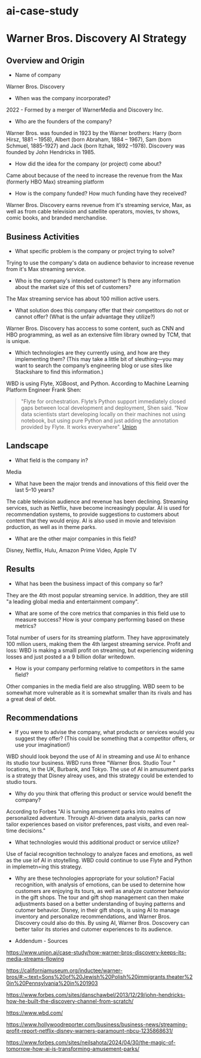 # ai-case-study

# Warner Bros. Discovery AI Strategy

## Overview and Origin

* Name of company

Warner Bros. Discovery

* When was the company incorporated?

2022 - Formed by a merger of WarnerMedia and Discovery Inc. 

* Who are the founders of the company?

Warner Bros. was founded in 1923 by the Warner brothers: Harry (born Hirsz, 1881 – 1958), Albert (born Abraham, 1884 – 1967), Sam (born Schmuel, 1885-1927) and Jack (born Itzhak, 1892 –1978).  Discovery was founded by John Hendricks in 1985.

* How did the idea for the company (or project) come about?

Came about because of the need to increase the revenue from the Max (formerly HBO Max) streaming platform

* How is the company funded? How much funding have they received?

Warner Bros. Discovery earns revenue from it's streaming service, Max, as well as from cable television and satellite operators, movies, tv shows, comic books, and branded merchandise. 

## Business Activities

* What specific problem is the company or project trying to solve?

Trying to use the company's data on audience behavior to increase revenue from it's Max streaming service.

* Who is the company's intended customer? Is there any information about the market size of this set of customers?

The Max streaming service has about 100 million active users.

* What solution does this company offer that their competitors do not or cannot offer? (What is the unfair advantage they utilize?)

Warner Bros. Discovery has acccess to some content, such as CNN and HBO programming, as well as an extensive film library owned by TCM, that is unique.

* Which technologies are they currently using, and how are they implementing them? (This may take a little bit of sleuthing&mdash;you may want to search the company’s engineering blog or use sites like Stackshare to find this information.)

WBD is using Flyte, XGBoost, and Python. According to Machine Learning Platform Engineer Frank Shen:

> "Flyte for orchestration. Flyte’s Python support immediately closed gaps between local development and deployment, Shen said. “Now data scientists start developing locally on their machines not using notebook, but using pure Python and just adding the annotation provided by Flyte. It works everywhere". 
[Union](https://www.union.ai/case-study/how-warner-bros-discovery-keeps-its-media-streams-flowing)


## Landscape

* What field is the company in?

Media

* What have been the major trends and innovations of this field over the last 5&ndash;10 years?

The cable television audience and revenue has been declining. Streaming services, such as Netflix, have become increasingly popular. AI is used for recommendation systems, to provide suggestions to customers about content that they would enjoy. AI is also used in movie and television prduction, as well as in theme parks.

* What are the other major companies in this field?

Disney, Netflix, Hulu, Amazon Prime Video, Apple TV

## Results

* What has been the business impact of this company so far?

They are the 4th most popular streaming service. In addition, they are still "a leading global media and entertainment company".

* What are some of the core metrics that companies in this field use to measure success? How is your company performing based on these metrics?

Total number of users for its streaming platform. They have approximately 100 mllion users, making them the 4th largest streaming service. Profit and loss: WBD is making a smalll profit on streaming, but experiencing widening losses and just posted a a 9 billion dollar writedown.

* How is your company performing relative to competitors in the same field?

Other companies in the media field are also struggling. WBD seem to be somewhat more vulnerable as it is somewhat smaller than its rivals and has a great deal of debt.

## Recommendations

* If you were to advise the company, what products or services would you suggest they offer? (This could be something that a competitor offers, or use your imagination!)

WBD should look beyond the use of AI in streaming and use AI to enhance its studio tour business. WBD runs three "Warner Bros. Studio Tour " locations, in the UK, Burbank, and Tokyo. The use of AI in amusument parks is a strategy that Disney alreay uses, and this strategy could be extended to studio tours.

* Why do you think that offering this product or service would benefit the company?

According to Forbes "AI is turning amusement parks into realms of personalized adventure. Through AI-driven data analysis, parks can now tailor experiences based on visitor preferences, past visits, and even real-time decisions." 

* What technologies would this additional product or service utilize?

Use of facial recognition technology to analyze faces and emotions, as well as the use iof AI in stoytelling. WBD could continue to use Flyte and Python in implemetn=ing this strategy.

* Why are these technologies appropriate for your solution?
Facial recognition, with analysis of emotions, can be used to deternine how customers are enjoying its tours, as well as analyze customer behavior in the gift shops. The tour and gift shop management can then make adjustments based on a better understanding of buying patterns and cutomer behavior. Disney, in their gift shops, is using AI to manage inventory and personalize recommendations, and Warner Bros. Discovery could also do this. By using AI, Warner Bros. Doscovery can better tailor its stories and cutomer experiences to its audience.

* Addendum - Sources

https://www.union.ai/case-study/how-warner-bros-discovery-keeps-its-media-streams-flowing

https://californiamuseum.org/inductee/warner-bros/#:~:text=Sons%20of%20Jewish%20Polish%20immigrants,theater%20in%20Pennsylvania%20in%201903

https://www.forbes.com/sites/danschawbel/2013/12/29/john-hendricks-how-he-built-the-discovery-channel-from-scratch/

https://www.wbd.com/

https://www.hollywoodreporter.com/business/business-news/streaming-profit-report-netflix-disney-warners-paramount-nbcu-1235868631/

https://www.forbes.com/sites/neilsahota/2024/04/30/the-magic-of-tomorrow-how-ai-is-transforming-amusement-parks/







